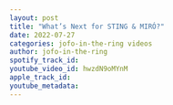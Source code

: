 ```yaml
---
layout: post
title: "What’s Next for STING & MIRÓ?"
date: 2022-07-27
categories: jofo-in-the-ring videos
author: jofo-in-the-ring
spotify_track_id: 
youtube_video_id: hwzdN9oMYnM
apple_track_id: 
youtube_metadata: 
---
```

